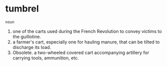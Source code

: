 # tumbrel

`noun`

1. one of the carts used during the French Revolution to convey victims to the guillotine.
2. a farmer's cart, especially one for hauling manure, that can be tilted to discharge its load.
3. Obsolete. a two-wheeled covered cart accompanying artillery for carrying tools, ammunition, etc.

